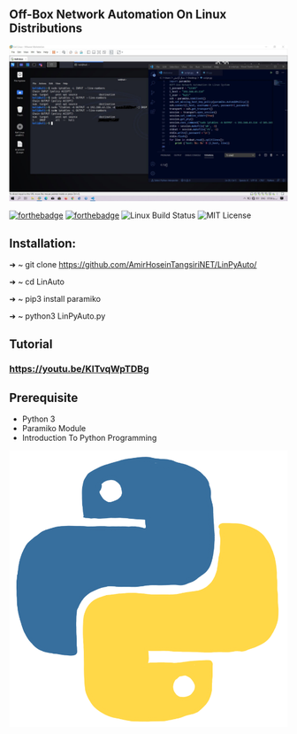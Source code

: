 ## Off-Box Network Automation On Linux Distributions

<p align="center">
  <img src="Img/Off-Box.JPG" alt="Master">
</p>

   [![forthebadge](https://forthebadge.com/images/badges/made-with-python.svg)](https://forthebadge.com)
   [![forthebadge](https://forthebadge.com/images/badges/gluten-free.svg)](https://forthebadge.com)
   ![Linux Build Status](https://img.shields.io/travis/jekyll/jekyll/master.svg?label=Linux%20build)
   ![MIT License](https://img.shields.io/static/v1?label=License&message=MIT&color=RED)

## Installation:
➜  ~ git clone https://github.com/AmirHoseinTangsiriNET/LinPyAuto/

➜  ~ cd LinAuto

➜  ~ pip3 install paramiko

➜  ~ python3 LinPyAuto.py

## Tutorial
### https://youtu.be/KlTvqWpTDBg

## Prerequisite
* Python 3 
* Paramiko Module
* Introduction To Python Programming
<p align="center">
  <img src="Img/Python-Logo.gif" alt="Master">
</p>

